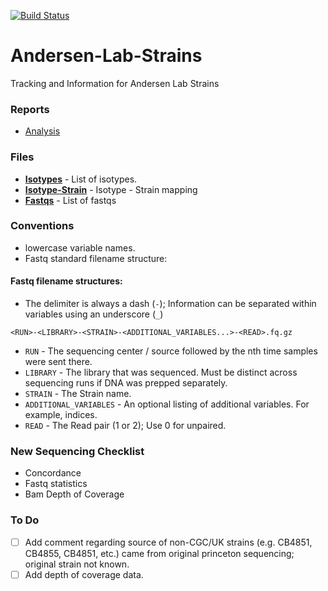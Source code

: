 [![Build Status](https://travis-ci.org/AndersenLab/Andersen-Lab-Strains.svg?branch=master)](https://travis-ci.org/AndersenLab/Andersen-Lab-Strains)

# Andersen-Lab-Strains
Tracking and Information for Andersen Lab Strains

### Reports

* [Analysis](http://htmlpreview.github.io/?https://github.com/AndersenLab/Andersen-Lab-Strains/blob/master/analysis.html)

### Files

* __[Isotypes](/processed/isotypes.tsv)__ - List of isotypes.
* __[Isotype-Strain](/processed/isotype_strain.tsv)__ - Isotype - Strain mapping
* __[Fastqs](/processed/seqs.tsv)__ - List of fastqs

### Conventions

* lowercase variable names.
* Fastq standard filename structure:

#### Fastq filename structures:

* The delimiter is always a dash (`-`); Information can be separated within variables using an underscore (`_`)

```
<RUN>-<LIBRARY>-<STRAIN>-<ADDITIONAL_VARIABLES...>-<READ>.fq.gz
```

* `RUN` - The sequencing center / source followed by the nth time samples were sent there.
* `LIBRARY` - The library that was sequenced. Must be distinct across sequencing runs if DNA was prepped separately.
* `STRAIN` - The Strain name.
* `ADDITIONAL_VARIABLES` - An optional listing of additional variables. For example, indices.
* `READ` - The Read pair (1 or 2); Use 0 for unpaired. 

### New Sequencing Checklist

* Concordance
* Fastq statistics
* Bam Depth of Coverage

### To Do

* [ ] Add comment regarding source of non-CGC/UK strains (e.g. CB4851, CB4855, CB4851, etc.) came from original princeton sequencing; original strain not known.
* [ ] Add depth of coverage data.